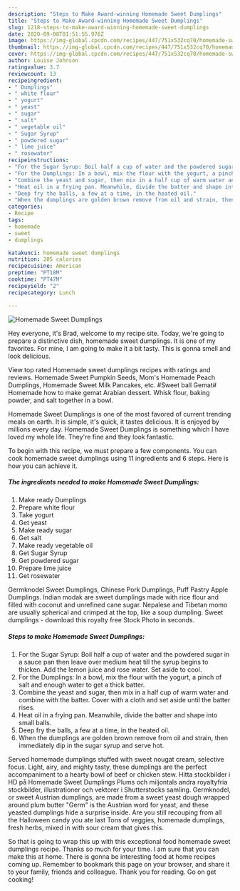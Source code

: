 ```yaml
---
description: "Steps to Make Award-winning Homemade Sweet Dumplings"
title: "Steps to Make Award-winning Homemade Sweet Dumplings"
slug: 1218-steps-to-make-award-winning-homemade-sweet-dumplings
date: 2020-09-08T01:51:55.976Z
image: https://img-global.cpcdn.com/recipes/447/751x532cq70/homemade-sweet-dumplings-recipe-main-photo.jpg
thumbnail: https://img-global.cpcdn.com/recipes/447/751x532cq70/homemade-sweet-dumplings-recipe-main-photo.jpg
cover: https://img-global.cpcdn.com/recipes/447/751x532cq70/homemade-sweet-dumplings-recipe-main-photo.jpg
author: Louise Johnson
ratingvalue: 3.7
reviewcount: 13
recipeingredient:
- " Dumplings"
- " white flour"
- " yogurt"
- " yeast"
- " sugar"
- " salt"
- " vegetable oil"
- " Sugar Syrup"
- " powdered sugar"
- " lime juice"
- " rosewater"
recipeinstructions:
- "For the Sugar Syrup: Boil half a cup of water and the powdered sugar in a sauce pan then leave over medium heat till the syrup begins to thicken. Add the lemon juice and rose water. Set aside to cool."
- "For the Dumplings: In a bowl, mix the flour with the yogurt, a pinch of salt and enough water to get a thick batter."
- "Combine the yeast and sugar, then mix in a half cup of warm water and combine with the batter. Cover with a cloth and set aside until the batter rises."
- "Heat oil in a frying pan. Meanwhile, divide the batter and shape into small balls."
- "Deep fry the balls, a few at a time, in the heated oil."
- "When the dumplings are golden brown remove from oil and strain, then immediately dip in the sugar syrup and serve hot."
categories:
- Recipe
tags:
- homemade
- sweet
- dumplings

katakunci: homemade sweet dumplings 
nutrition: 205 calories
recipecuisine: American
preptime: "PT18M"
cooktime: "PT47M"
recipeyield: "2"
recipecategory: Lunch

---
```



![Homemade Sweet Dumplings](https://img-global.cpcdn.com/recipes/447/751x532cq70/homemade-sweet-dumplings-recipe-main-photo.jpg)

Hey everyone, it's Brad, welcome to my recipe site. Today, we're going to prepare a distinctive dish, homemade sweet dumplings. It is one of my favorites. For mine, I am going to make it a bit tasty. This is gonna smell and look delicious.

View top rated Homemade sweet dumplings recipes with ratings and reviews. Homemade Sweet Pumpkin Seeds, Mom&#39;s Homemade Peach Dumplings, Homemade Sweet Milk Pancakes, etc. #Sweet ball Gemat# Homemade how to make gemat Arabian dessert. Whisk flour, baking powder, and salt together in a bowl.

Homemade Sweet Dumplings is one of the most favored of current trending meals on earth. It is simple, it's quick, it tastes delicious. It is enjoyed by millions every day. Homemade Sweet Dumplings is something which I have loved my whole life. They're fine and they look fantastic.


To begin with this recipe, we must prepare a few components. You can cook homemade sweet dumplings using 11 ingredients and 6 steps. Here is how you can achieve it.

<!--inarticleads1-->

##### The ingredients needed to make Homemade Sweet Dumplings:

1. Make ready  Dumplings
1. Prepare  white flour
1. Take  yogurt
1. Get  yeast
1. Make ready  sugar
1. Get  salt
1. Make ready  vegetable oil
1. Get  Sugar Syrup
1. Get  powdered sugar
1. Prepare  lime juice
1. Get  rosewater


Germknodel Sweet Dumplings, Chinese Pork Dumplings, Puff Pastry Apple Dumplings. Indian modak are sweet dumplings made with rice flour and filled with coconut and unrefined cane sugar. Nepalese and Tibetan momo are usually spherical and crimped at the top, like a soup dumpling. Sweet dumplings - download this royalty free Stock Photo in seconds. 

<!--inarticleads2-->

##### Steps to make Homemade Sweet Dumplings:

1. For the Sugar Syrup: Boil half a cup of water and the powdered sugar in a sauce pan then leave over medium heat till the syrup begins to thicken. Add the lemon juice and rose water. Set aside to cool.
1. For the Dumplings: In a bowl, mix the flour with the yogurt, a pinch of salt and enough water to get a thick batter.
1. Combine the yeast and sugar, then mix in a half cup of warm water and combine with the batter. Cover with a cloth and set aside until the batter rises.
1. Heat oil in a frying pan. Meanwhile, divide the batter and shape into small balls.
1. Deep fry the balls, a few at a time, in the heated oil.
1. When the dumplings are golden brown remove from oil and strain, then immediately dip in the sugar syrup and serve hot.


Served homemade dumplings stuffed with sweet nougat cream, selective focus. Light, airy, and mighty tasty, these dumplings are the perfect accompaniment to a hearty bowl of beef or chicken stew. Hitta stockbilder i HD på Homemade Sweet Dumplings Plums och miljontals andra royaltyfria stockbilder, illustrationer och vektorer i Shutterstocks samling. Germknodel, or sweet Austrian dumplings, are made from a sweet yeast dough wrapped around plum butter &#34;Germ&#34; is the Austrian word for yeast, and these yeasted dumplings hide a surprise inside. Are you still recouping from all the Halloween candy you ate last Tons of veggies, homemade dumplings, fresh herbs, mixed in with sour cream that gives this. 

So that is going to wrap this up with this exceptional food homemade sweet dumplings recipe. Thanks so much for your time. I am sure that you can make this at home. There is gonna be interesting food at home recipes coming up. Remember to bookmark this page on your browser, and share it to your family, friends and colleague. Thank you for reading. Go on get cooking!
